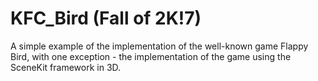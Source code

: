 # KFC_Bird (Fall of 2K!7)
A simple example of the implementation of the well-known game Flappy Bird, with one exception - the implementation of the game using the SceneKit framework in 3D.
